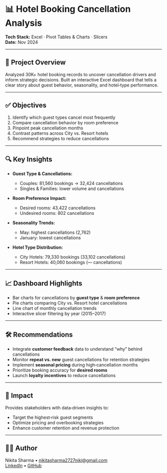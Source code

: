 # 📊 Hotel Booking Cancellation Analysis

**Tech Stack:** Excel · Pivot Tables & Charts · Slicers  
**Date:** Nov 2024

---

## 📁 Project Overview
Analyzed 30K+ hotel booking records to uncover cancellation drivers and inform strategic decisions. Built an interactive Excel dashboard that tells a clear story about guest behavior, seasonality, and hotel‑type performance.

---

## ✅ Objectives
1. Identify which guest types cancel most frequently  
2. Compare cancellation behavior by room preference  
3. Pinpoint peak cancellation months  
4. Contrast patterns across City vs. Resort hotels  
5. Recommend strategies to reduce cancellations

---

## 🔍 Key Insights
- **Guest Type & Cancellations:**  
  - Couples: 81,560 bookings → 32,424 cancellations  
  - Singles & Families: lower volume and cancellations  

- **Room Preference Impact:**  
  - Desired rooms: 43,422 cancellations  
  - Undesired rooms: 802 cancellations  

- **Seasonality Trends:**  
  - May: highest cancellations (2,762)  
  - January: lowest cancellations  

- **Hotel Type Distribution:**  
  - City Hotels: 79,330 bookings (33,102 cancellations)  
  - Resort Hotels: 40,060 bookings (— cancellations)

---

## 📈 Dashboard Highlights
- Bar charts for cancellations by **guest type** & **room preference**  
- Pie charts comparing City vs. Resort hotel cancellations  
- Line chart of monthly cancellation trends  
- Interactive slicer filtering by year (2015–2017)

---

## 🛠 Recommendations
- Integrate **customer feedback** data to understand “why” behind cancellations  
- Monitor **repeat vs. new** guest cancellations for retention strategies  
- Implement **seasonal pricing** during high‑cancellation months  
- Prioritize booking accuracy for **desired rooms**  
- Launch **loyalty incentives** to reduce cancellations

---

## 💼 Impact
Provides stakeholders with data‑driven insights to:
- Target the highest‑risk guest segments  
- Optimize pricing and overbooking strategies  
- Enhance customer retention and revenue protection

---

## 👩‍💻 Author
Nikita Sharma • nikitasharma2727niki@gmail.com  
[LinkedIn](https://linkedin.com/in/nikitasharma-tech) • [GitHub](https://github.com/chikipiki-code)
